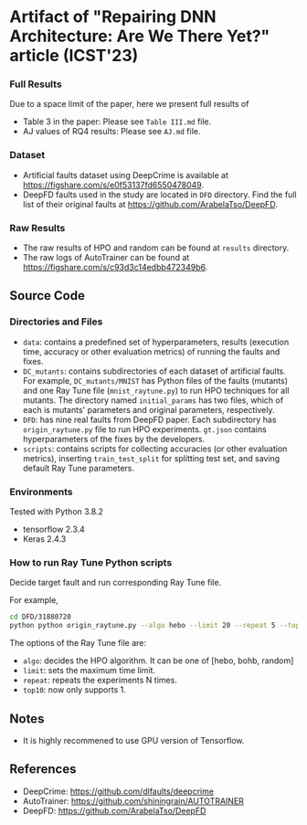 # Artifact of "Repairing DNN Architecture: Are We There Yet?" article (ICST'23)

### Full Results
Due to a space limit of the paper, here we present full results of
- Table 3 in the paper: Please see `Table III.md` file.
- AJ values of RQ4 results: Please see `AJ.md` file.

### Dataset
- Artificial faults dataset using DeepCrime is available at https://figshare.com/s/e0f53137fd6550478049.
- DeepFD faults used in the study are located in `DFD` directory. Find the full list of their original faults at https://github.com/ArabelaTso/DeepFD.

### Raw Results
- The raw results of HPO and random can be found at `results` directory.
- The raw logs of AutoTrainer can be found at https://figshare.com/s/c93d3c14edbb472349b6.


## Source Code
### Directories and Files
- `data`: contains a predefined set of hyperparameters, results (execution time, accuracy or other evaluation metrics) of running the faults and fixes.
- `DC_mutants`: contains subdirectories of each dataset of artificial faults. For example, `DC_mutants/MNIST` has Python files of the faults (mutants) and one Ray Tune file (`mnist_raytune.py`) to run HPO techniques for all mutants. The directory named `initial_params` has two files, which of each is mutants' parameters and original parameters, respectively.
- `DFD`: has nine real faults from DeepFD paper. Each subdirectory has `origin_raytune.py` file
to run HPO experiments. `gt.json` contains hyperparameters of the fixes by the developers.
- `scripts`: contains scripts for collecting accuracies (or other evaluation metrics), inserting `train_test_split` for splitting test set, and saving default Ray Tune parameters.


### Environments
Tested with Python 3.8.2
- tensorflow 2.3.4
- Keras 2.4.3

### How to run Ray Tune Python scripts
Decide target fault and run corresponding Ray Tune file.

For example,

```bash
cd DFD/31880720
python python origin_raytune.py --algo hebo --limit 20 --repeat 5 --top10 1
```
The options of the Ray Tune file are:
- `algo`: decides the HPO algorithm. It can be one of [hebo, bohb, random]
- `limit`: sets the maximum time limit.
- `repeat`: repeats the experiments N times.
- `top10`: now only supports 1.


## Notes
- It is highly recommened to use GPU version of Tensorflow.

## References
- DeepCrime: https://github.com/dlfaults/deepcrime
- AutoTrainer: https://github.com/shiningrain/AUTOTRAINER
- DeepFD: https://github.com/ArabelaTso/DeepFD
